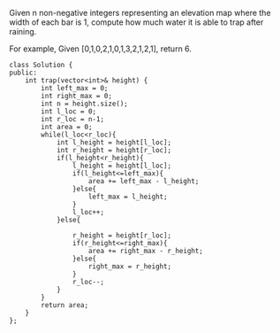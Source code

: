 Given n non-negative integers representing an elevation map where the width of each bar is 1, compute how much water it is able to trap after raining.

For example, 
Given [0,1,0,2,1,0,1,3,2,1,2,1], return 6.

```
class Solution {
public:
    int trap(vector<int>& height) {
        int left_max = 0;
        int right_max = 0;
        int n = height.size();
        int l_loc = 0;
        int r_loc = n-1;
        int area = 0;
        while(l_loc<r_loc){
            int l_height = height[l_loc];
            int r_height = height[r_loc];
            if(l_height<r_height){
                l_height = height[l_loc];
                if(l_height<=left_max){
                    area += left_max - l_height;
                }else{
                    left_max = l_height;
                }
                l_loc++;
            }else{
                
                r_height = height[r_loc];
                if(r_height<=right_max){
                    area += right_max - r_height;
                }else{
                    right_max = r_height;
                }
                r_loc--;
            }
        }
        return area;
    }
};

```
